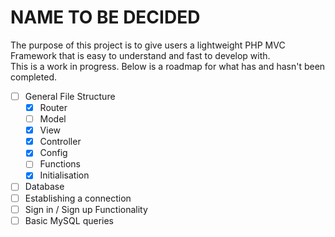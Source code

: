 # NAME TO BE DECIDED
The purpose of this project is to give users a lightweight PHP MVC Framework that is easy to understand and fast to develop with.  
This is a work in progress. Below is a roadmap for what has and hasn't been completed.

- [ ] General File Structure
  - [x] Router
  - [ ] Model
  - [x] View
  - [x] Controller
  - [x] Config
  - [ ] Functions
  - [x] Initialisation

- [ ]  Database
  - [ ] Establishing a connection
  - [ ] Sign in / Sign up Functionality
  - [ ] Basic MySQL queries
